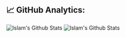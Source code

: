 <!-- GitHub Analytics. -->
<h2 align="left">📈 GitHub Analytics:</h2>

<!-- Contributions Stats. -->
<img alt="Islam's Github Stats" src="https://github-readme-stats.vercel.app/api?username=devi5lam&theme=shades-of-purple&hide_border=true&include_all_commits=true&count_private=true"/>

<!-- Streak Status. -->
<img alt="Islam's Github Stats" src="https://nirzak-streak-stats.vercel.app/?user=devi5lam&theme=shades-of-purple&hide_border=true"/>
